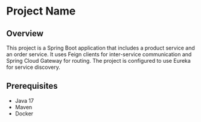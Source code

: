# Project Name

## Overview
This project is a Spring Boot application that includes a product service and an order service. It uses Feign clients for inter-service communication and Spring Cloud Gateway for routing. The project is configured to use Eureka for service discovery.

## Prerequisites
- Java 17
- Maven
- Docker
